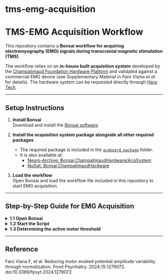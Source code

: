 # tms-emg-acquisition

# TMS-EMG Acquisition Workflow

This repository contains a **Bonsai workflow for acquiring electromyography (EMG) signals during transcranial magnetic stimulation (TMS)**.  

The workflow relies on an **in-house built acquisition system** developed by the [Champalimaud Foundation Hardware Platform](https://harp-tech.org/) and validated against a commercial EMG device (see Supplementary Material in *Faro Viana et al.* for details). The hardware system can be requested directly through [Harp Tech](https://harp-tech.org/).  

---

## Setup Instructions

1. **Install Bonsai**  
   Download and install the [Bonsai software](https://bonsai-rx.org/).  

2. **Install the acquisition system package alongside all other required packages**  
   - The required package is included in the [`acqboard_package`](./acqboard_package) folder.  
   - It is also available at:  
     - [Neuro-Archive: Bonsai.ChampalimaudHardware/AcqSystem](https://github.com/bonsai-rx/neuro-archive/tree/main/Bonsai.ChampalimaudHardware/AcqSystem)  
     - [NuGet: Bonsai.ChampalimaudHardware](https://www.nuget.org/packages/Bonsai.ChampalimaudHardware)  

3. **Load the workflow**  
   Open Bonsai and load the workflow file included in this repository to start EMG acquisition.  

---

## Step-by-Step Guide for EMG Acquisition

<details>
<summary><strong>1.1 Open Bonsai</strong></summary>

Open the **Bonsai** software and select the file containing the script for EMG data acquisition.  

![EMG and TMS](./images/bonsai_open.png)

</details>

<details>
<summary><strong>1.2 Start the Script</strong></summary>

Once all the preparations for the sessions are concluded, proceed to **start the script**.  

![Valid EMG Example](./images/bonsai_start.png)

</details>

<details>
<summary><strong>1.3 Determining the active motor threshold</strong></summary>

After performing MVICs, three lines will appear in the right-hand side window:

- Instruct the participant to perform the movement described in **3.4.1**  
- The **blue line** should be placed in between the **yellow** and **orange** ones  
- Once a pulse is applied, the consequent EMG is valid **if the word “True” appears on the screen** (see red box in the picture below)  
- Otherwise, the results of the pulse should not be considered  

![EMG and TMS](./images/bonsai_amt_finish.png)

</details>

---

## Reference

Faro Viana F, et al. Reducing motor evoked potential amplitude variability through normalization. Front Psychiatry. 2024;15:1279072. doi:10.3389/fpsyt.2024.1279072


